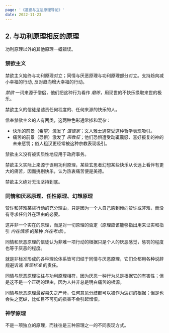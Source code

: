 ```yaml
---
page: '《道德与立法原理导论》'
date: 2022-11-23
---
```


## 2. 与功利原理相反的原理

功利原理以外的其他原理一概错误。

### 禁欲主义

禁欲主义始终与功利原理对立；同情与厌恶原理与功利原理部分对立。支持趋向减小幸福的行动, 反对趋向增大幸福的行动。

_禁欲_ 一词来源于僧侣，他们把这种行为看作 _磨练_，用现世的不快乐换取来世的极乐。

禁欲主义的信徒是谴责任何程度的、任何来源的快乐的人。

信奉禁欲主义的人有两类，这两种色彩通常掺和混杂：

- 快乐的前景（希望）激发了 _道德家_；文人雅士通常受这种哲学表现吸引。
- 痛苦的前景（恐惧）激发了 _宗教狂_；他们恐惧遭受动辄震怒、喜好报复的神的未来惩罚；俗人粗汉更经常被这种宗教表现吸引。

禁欲主义没有被实质性地应用于政府事务。

禁欲主义实际上来源于误用功利原理，某些玄思者幻想某些快乐从长远上看伴有更大的痛苦，因而挑剔快乐，认为热衷痛苦便是美德。

禁欲主义绝对无法坚持到底。

### 同情和厌恶原理、任性原理、幻想原理

赞许和非难某些行动的充分理由，只是因为一个人自己感到倾向赞许或非难，而没有寻求任何外在理由的必要。

这并非一个实在的原理，而是对一切原理的否定（原理应该能够指出用来证实和指引 _内在情感_ 的某种 _外在考虑_）。

同情和厌恶原理的信徒认为非难一项行动的根据只是个人的厌恶感觉，惩罚的程度也等于厌恶的程度。

就是非标准形成的各种理论体系皆可归结于同情与厌恶原理，它们全都用各种说辞规避诉诸 _客观标准_ 的责任。

同情与厌恶原理往往与功利原理相符，因为厌恶一种行为总是根据它的有害性；但是这不是一个正确的理由，因为人并非总是明白痛苦的根源。

同情与厌恶原理最容易失之严苛，任何意见分歧都可以被作为惩罚的根据；但是也会失之宽纵，比如目不可见的损害不会引起憎恨。

### 神学原理

不是一项独立的原理，而往往是三种原理之一的不同表现方式。
